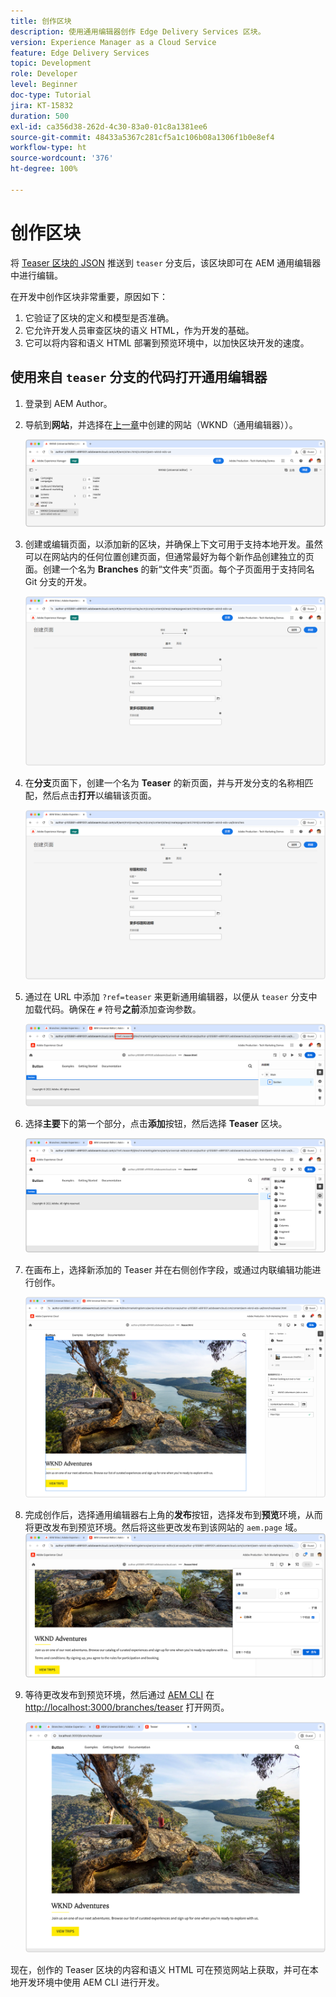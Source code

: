 ```yaml
---
title: 创作区块
description: 使用通用编辑器创作 Edge Delivery Services 区块。
version: Experience Manager as a Cloud Service
feature: Edge Delivery Services
topic: Development
role: Developer
level: Beginner
doc-type: Tutorial
jira: KT-15832
duration: 500
exl-id: ca356d38-262d-4c30-83a0-01c8a1381ee6
source-git-commit: 48433a5367c281cf5a1c106b08a1306f1b0e8ef4
workflow-type: ht
source-wordcount: '376'
ht-degree: 100%

---
```


# 创作区块

将 [Teaser 区块的 JSON](./5-new-block.md) 推送到 `teaser` 分支后，该区块即可在 AEM 通用编辑器中进行编辑。

在开发中创作区块非常重要，原因如下：

1. 它验证了区块的定义和模型是否准确。
1. 它允许开发人员审查区块的语义 HTML，作为开发的基础。
1. 它可以将内容和语义 HTML 部署到预览环境中，以加快区块开发的速度。

## 使用来自 `teaser` 分支的代码打开通用编辑器

1. 登录到 AEM Author。
2. 导航到&#x200B;**网站**，并选择在[上一章](./2-new-aem-site.md)中创建的网站（WKND（通用编辑器））。

   ![AEM Sites](./assets/6-author-block/open-new-site.png)

3. 创建或编辑页面，以添加新的区块，并确保上下文可用于支持本地开发。虽然可以在网站内的任何位置创建页面，但通常最好为每个新作品创建独立的页面。创建一个名为 **Branches** 的新“文件夹”页面。每个子页面用于支持同名 Git 分支的开发。

   ![AEM Sites - 创建分支页面](./assets/6-author-block/branches-page-3.png)

4. 在&#x200B;**分支**&#x200B;页面下，创建一个名为 **Teaser** 的新页面，并与开发分支的名称相匹配，然后点击&#x200B;**打开**&#x200B;以编辑该页面。

   ![AEM Sites - 创建 Teaser 页面](./assets/6-author-block/teaser-page-3.png)

5. 通过在 URL 中添加 `?ref=teaser` 来更新通用编辑器，以便从 `teaser` 分支中加载代码。确保在 `#` 符号&#x200B;**之前**&#x200B;添加查询参数。

   ![通用编辑器 - 选择 Teaser 分支](./assets/6-author-block/select-branch.png)

6. 选择&#x200B;**主要**&#x200B;下的第一个部分，点击&#x200B;**添加**&#x200B;按钮，然后选择 **Teaser** 区块。

   ![通用编辑器 - 添加区块](./assets/6-author-block/add-teaser-2.png)

7. 在画布上，选择新添加的 Teaser 并在右侧创作字段，或通过内联编辑功能进行创作。

   ![通用编辑器 - 创作区块](./assets/6-author-block/author-block.png)

8. 完成创作后，选择通用编辑器右上角的&#x200B;**发布**&#x200B;按钮，选择发布到&#x200B;**预览**&#x200B;环境，从而将更改发布到预览环境。然后将这些更改发布到该网站的 `aem.page` 域。
   ![AEM 网站 - 发布或预览](./assets/6-author-block/publish-to-preview.png)

9. 等待更改发布到预览环境，然后通过 [AEM CLI](./3-local-development-environment.md#install-the-aem-cli) 在 [http://localhost:3000/branches/teaser](http://localhost:3000/branches/teaser) 打开网页。

   ![本地网站 - 刷新](./assets/6-author-block/preview.png)

现在，创作的 Teaser 区块的内容和语义 HTML 可在预览网站上获取，并可在本地开发环境中使用 AEM CLI 进行开发。
